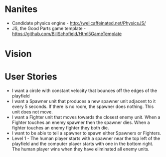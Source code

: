 Nanites
=======

* Candidate physics engine - http://wellcaffeinated.net/PhysicsJS/
* JS, the Good Parts game template - https://github.com/BillSchofield/Html5GameTemplate

Vision
======

User Stories
============
* I want a circle with constant velocity that bounces off the edges of the playfield
* I want a Spawner unit that produces a new spawner unit adjacent to it every 5 seconds. If there is no room, the spawner does nothing. This unit does not move.
* I want a Fighter unit that moves towards the closest enemy unit. When a Fighter touches an enemy spawner then the spawner dies. When a fighter touches an enemy fighter they both die.
* I want to be able to tell a spawner to spawn either Spawners or Fighters.
* Level 1 - The human player starts with a spawner near the top left of the playfield and the computer player starts with one in the bottom right. The human player wins when they have eliminated all enemy units.
